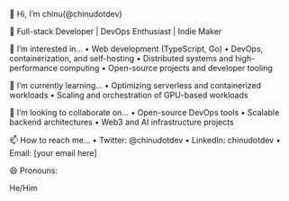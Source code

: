 👋 Hi, I’m chinu(@chinudotdev) 

🚀 Full-stack Developer | DevOps Enthusiast | Indie Maker

👀 I’m interested in…
	•	Web development (TypeScript, Go)
	•	DevOps, containerization, and self-hosting
	•	Distributed systems and high-performance computing
	•	Open-source projects and developer tooling

🌱 I’m currently learning…
	•	Optimizing serverless and containerized workloads
	•	Scaling and orchestration of GPU-based workloads

💞️ I’m looking to collaborate on…
	•	Open-source DevOps tools
	•	Scalable backend architectures
	•	Web3 and AI infrastructure projects

📫 How to reach me…
	•	Twitter: @chinudotdev
	•	LinkedIn: chinudotdev
	•	Email: [your email here]

😄 Pronouns:

He/Him

<!---
chinudotdev/chinudotdev is a ✨ special ✨ repository because its `README.md` (this file) appears on your GitHub profile.
You can click the Preview link to take a look at your changes.
--->
